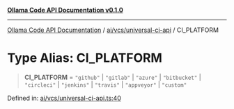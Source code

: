 [**Ollama Code API Documentation v0.1.0**](../../../../README.md)

***

[Ollama Code API Documentation](../../../../modules.md) / [ai/vcs/universal-ci-api](../README.md) / CI\_PLATFORM

# Type Alias: CI\_PLATFORM

> **CI\_PLATFORM** = `"github"` \| `"gitlab"` \| `"azure"` \| `"bitbucket"` \| `"circleci"` \| `"jenkins"` \| `"travis"` \| `"appveyor"` \| `"custom"`

Defined in: [ai/vcs/universal-ci-api.ts:40](https://github.com/erichchampion/ollama-code/blob/3ba5f33b3e9ed162574fb0c1b20bfa222984db0a/ollama-code/src/ai/vcs/universal-ci-api.ts#L40)
